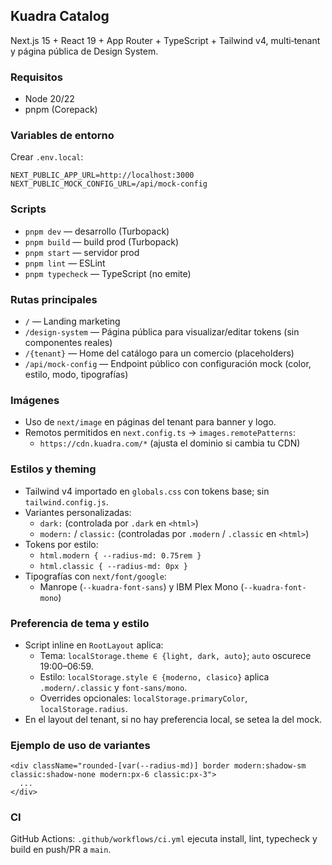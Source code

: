 ## Kuadra Catalog

Next.js 15 + React 19 + App Router + TypeScript + Tailwind v4, multi‑tenant y página pública de Design System.

### Requisitos
- Node 20/22
- pnpm (Corepack)

### Variables de entorno
Crear `.env.local`:

```
NEXT_PUBLIC_APP_URL=http://localhost:3000
NEXT_PUBLIC_MOCK_CONFIG_URL=/api/mock-config
```

### Scripts
- `pnpm dev` — desarrollo (Turbopack)
- `pnpm build` — build prod (Turbopack)
- `pnpm start` — servidor prod
- `pnpm lint` — ESLint
- `pnpm typecheck` — TypeScript (no emite)

### Rutas principales
- `/` — Landing marketing
- `/design-system` — Página pública para visualizar/editar tokens (sin componentes reales)
- `/{tenant}` — Home del catálogo para un comercio (placeholders)
- `/api/mock-config` — Endpoint público con configuración mock (color, estilo, modo, tipografías)

### Imágenes
- Uso de `next/image` en páginas del tenant para banner y logo.
- Remotos permitidos en `next.config.ts` → `images.remotePatterns`:
  - `https://cdn.kuadra.com/*` (ajusta el dominio si cambia tu CDN)

### Estilos y theming
- Tailwind v4 importado en `globals.css` con tokens base; sin `tailwind.config.js`.
- Variantes personalizadas:
  - `dark:` (controlada por `.dark` en `<html>`)
  - `modern:` / `classic:` (controladas por `.modern` / `.classic` en `<html>`)
- Tokens por estilo:
  - `html.modern { --radius-md: 0.75rem }`
  - `html.classic { --radius-md: 0px }`
- Tipografías con `next/font/google`:
  - Manrope (`--kuadra-font-sans`) y IBM Plex Mono (`--kuadra-font-mono`)

### Preferencia de tema y estilo
- Script inline en `RootLayout` aplica:
  - Tema: `localStorage.theme ∈ {light, dark, auto}`; `auto` oscurece 19:00–06:59.
  - Estilo: `localStorage.style ∈ {moderno, clasico}` aplica `.modern/.classic` y `font-sans/mono`.
  - Overrides opcionales: `localStorage.primaryColor`, `localStorage.radius`.
- En el layout del tenant, si no hay preferencia local, se setea la del mock.

### Ejemplo de uso de variantes
```tsx
<div className="rounded-[var(--radius-md)] border modern:shadow-sm classic:shadow-none modern:px-6 classic:px-3">
  ...
</div>
```

### CI
GitHub Actions: `.github/workflows/ci.yml` ejecuta install, lint, typecheck y build en push/PR a `main`.
